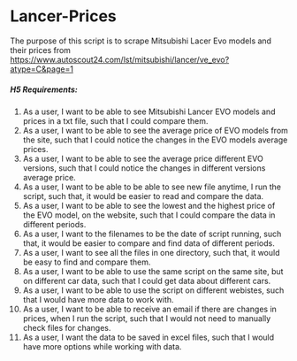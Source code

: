 ﻿# Lancer-Prices

The purpose of this script is to scrape Mitsubishi Lacer Evo models and their prices from https://www.autoscout24.com/lst/mitsubishi/lancer/ve_evo?atype=C&page=1

##### H5 Requirements:
1. As a user, I want to be able to see Mitsubishi Lancer EVO models and prices in a txt file, such that I could compare them.
2. As a user, I want to be able to see the average price of EVO models from the site, such that I could notice the changes in the EVO models average prices.
3. As a user, I want to be able to see the average price different EVO versions, such that I could notice the changes in different versions average price.
4. As a user, I want to be able to be able to see new file anytime, I run the script, such that, it would be easier to read and compare the data.
5. As a user, I want to be able to see the lowest and the highest price of the EVO model, on the website, such that I could compare the data in different periods.
6. As a user, I want to the filenames to be the date of script running, such that, it would be easier to compare and find data of different periods.
7. As a user, I want to see all the files in one directory, such that, it would be easy to find and compare them.
8. As a user, I want to be able to use the same script on the same site, but on different car data, such that I could get data about different cars.
9. As a user, I want to be able to use the script on different webistes, such that I would have more data to work with.
10. As a user, I want to be able to receive an email if there are changes in prices, when I run the script, such that I would not need to manually check files for changes.
11. As a user, I want the data to be saved in excel files, such that I would have more options while working with data.
